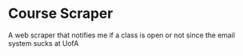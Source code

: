 # Course Scraper
 A web scraper that notifies me if a class is open or not since the email system sucks at UofA
